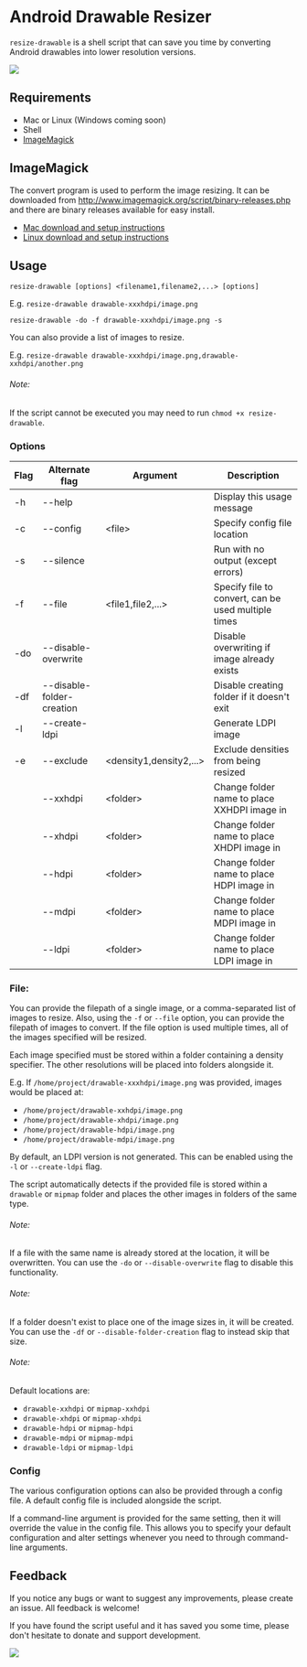 # Android Drawable Resizer

`resize-drawable` is a shell script that can save you time by converting Android drawables into lower resolution versions.


<a href="https://www.paypal.com/cgi-bin/webscr?cmd=_s-xclick&hosted_button_id=VNDYLUZK5AYV4"><img src="https://www.paypalobjects.com/en_GB/i/btn/btn_donate_LG.gif"/></a>

## Requirements

- Mac or Linux (Windows coming soon)
- Shell
- [ImageMagick](http://www.imagemagick.org/script/binary-releases.php)

## ImageMagick

The convert program is used to perform the image resizing. It can be downloaded from http://www.imagemagick.org/script/binary-releases.php and there are binary releases available for easy install.

- [Mac download and setup instructions](http://www.imagemagick.org/script/binary-releases.php#macosx)
- [Linux download and setup instructions](http://www.imagemagick.org/script/binary-releases.php#unix)

## Usage

`resize-drawable [options] <filename1,filename2,...> [options]`

E.g. `resize-drawable drawable-xxxhdpi/image.png`

`resize-drawable -do -f drawable-xxxhdpi/image.png -s`

You can also provide a list of images to resize.

E.g. `resize-drawable drawable-xxxhdpi/image.png,drawable-xxhdpi/another.png`

###### Note:
If the script cannot be executed you may need to run `chmod +x resize-drawable`.

### Options

| Flag | Alternate flag            | Argument                  | Description                                         |
| ---- | ------------------------- | ------------------------- | --------------------------------------------------- |
| -h   | --help                    |                           | Display this usage message                          |
| -c   | --config                  | \<file\>                  | Specify config file location                        |
| -s   | --silence                 |                           | Run with no output (except errors)                  |
| -f   | --file                    | \<file1,file2,...\>       | Specify file to convert, can be used multiple times |
| -do  | --disable-overwrite       |                           | Disable overwriting if image already exists         |
| -df  | --disable-folder-creation |                           | Disable creating folder if it doesn't exit          |
| -l   | --create-ldpi             |                           | Generate LDPI image                                 |
| -e   | --exclude                 | \<density1,density2,...\> | Exclude densities from being resized                |
|      | --xxhdpi                  | \<folder\>                | Change folder name to place XXHDPI image in         |
|      | --xhdpi                   | \<folder\>                | Change folder name to place XHDPI image in          |
|      | --hdpi                    | \<folder\>                | Change folder name to place HDPI image in           |
|      | --mdpi                    | \<folder\>                | Change folder name to place MDPI image in           |
|      | --ldpi                    | \<folder\>                | Change folder name to place LDPI image in           |

### File:
You can provide the filepath of a single image, or a comma-separated list of images to resize. Also, using the `-f` or `--file` option, you can provide the filepath of images to convert. If the file option is used multiple times, all of the images specified will be resized.

Each image specified must be stored within a folder containing a density specifier. The other resolutions will be placed into folders alongside it.

E.g. If `/home/project/drawable-xxxhdpi/image.png` was provided, images would be placed at:

- `/home/project/drawable-xxhdpi/image.png`
- `/home/project/drawable-xhdpi/image.png`
- `/home/project/drawable-hdpi/image.png`
- `/home/project/drawable-mdpi/image.png`

By default, an LDPI version is not generated. This can be enabled using the `-l` or `--create-ldpi` flag.

The script automatically detects if the provided file is stored within a `drawable` or `mipmap` folder and places the other images in folders of the same type.

###### Note:
If a file with the same name is already stored at the location, it will be overwritten. You can use the `-do` or `--disable-overwrite` flag to disable this functionality.

###### Note:
If a folder doesn't exist to place one of the image sizes in, it will be created. You can use the `-df` or `--disable-folder-creation` flag to instead skip that size.

###### Note:
Default locations are:
- `drawable-xxhdpi` or `mipmap-xxhdpi`
- `drawable-xhdpi` or `mipmap-xhdpi`
- `drawable-hdpi` or `mipmap-hdpi`
- `drawable-mdpi` or `mipmap-mdpi`
- `drawable-ldpi` or `mipmap-ldpi`

### Config

The various configuration options can also be provided through a config file. A default config file is included alongside the script.

If a command-line argument is provided for the same setting, then it will override the value in the config file. This allows you to specify your default configuration and alter settings whenever you need to through command-line arguments.

## Feedback

If you notice any bugs or want to suggest any improvements, please create an issue. All feedback is welcome!

If you have found the script useful and it has saved you some time, please don't hesitate to donate and support development.

<a href="https://www.paypal.com/cgi-bin/webscr?cmd=_s-xclick&hosted_button_id=VNDYLUZK5AYV4"><img src="https://www.paypalobjects.com/en_GB/i/btn/btn_donate_LG.gif"/></a>

